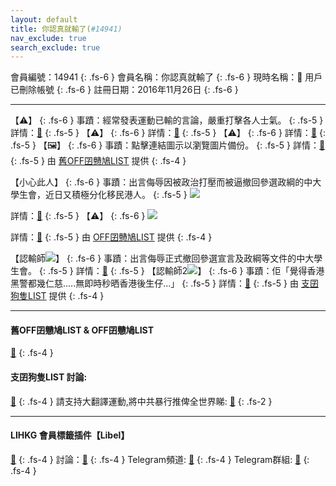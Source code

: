 ```yaml
---
layout: default
title: 你認真就輸了(#14941)
nav_exclude: true
search_exclude: true
---
```


會員編號：14941
{: .fs-6 }
會員名稱：你認真就輸了
{: .fs-6 }
現時名稱：🗿 用戶已刪除帳號
{: .fs-6 }
註冊日期：2016年11月26日
{: .fs-6 }

---

<div class="code-example" markdown="1">

【⚠️】
{: .fs-6 }
事蹟：經常發表運動已輸的言論，嚴重打擊各人士氣。
{: .fs-5 }
詳情：[🔗](https://lih.kg/1661557)
{: .fs-5 }
【⚠️】
{: .fs-6 }
詳情：[🔗](https://lih.kg/fHdJRT)
{: .fs-5 }
【⚠️】
{: .fs-6 }
詳情：[🔗](https://lih.kg/aGjJFJV)
{: .fs-5 }
【🖼️】
{: .fs-6 }
事蹟：點擊連結圖示以瀏覽圖片備份。
{: .fs-5 }
詳情：[🔗](https://filedn.eu/l9Hq1YKLkJ4m0VSXcdcfUaJ/LIHKG_on99/on9_son_2020/14941)
{: .fs-5 }
由 [舊OFF囝戇鳩LIST](#舊off囝戇鳩list--off囝戇鳩list) 提供
{: .fs-4 }

</div>
<div class="code-example" markdown="1">

【小心此人】
{: .fs-6 }
事蹟：出言侮辱因被政治打壓而被逼撤回參選政綱的中大學生會，近日又積極分化移民港人。
{: .fs-5 }
![](https://filedn.eu/l9Hq1YKLkJ4m0VSXcdcfUaJ/LIHKG_on99/on9_jai/14941/14941.1_.png)


詳情：[🔗](https://lih.kg/sxhMwEX)
{: .fs-5 }
【⚠️】
{: .fs-6 }
![](https://filedn.eu/l9Hq1YKLkJ4m0VSXcdcfUaJ/LIHKG_on99/on9_jai/14941/14941.3_.png)


詳情：[🔗](https://lih.kg/aPOJBiV)
{: .fs-5 }
由 [OFF囝戇鳩LIST](#舊off囝戇鳩list--off囝戇鳩list) 提供
{: .fs-4 }

</div>
<div class="code-example" markdown="1">

【認輸師![](https://cdn.lihkg.com/assets/faces/pig/wail.gif)】
{: .fs-6 }
事蹟：出言侮辱正式撤回參選宣言及政綱等文件的中大學生會。
{: .fs-5 }
詳情：[🔗](https://lih.kg/sxhMwEX)
{: .fs-5 }
【認輸師2![](https://cdn.lihkg.com/assets/faces/pig/wail.gif)】
{: .fs-6 }
事蹟：佢「覺得香港黑警都幾仁慈.....無即時秒晒香港後生仔...」
{: .fs-5 }
詳情：[🔗](https://lih.kg/sLmjetX)
{: .fs-5 }
由 [支囝狗隻LIST](#支囝狗隻list-討論) 提供
{: .fs-4 }

</div>

---
#### 舊OFF囝戇鳩LIST & OFF囝戇鳩LIST 
[🔗](https://bit.ly/lihkg_on9_list)
{: .fs-4 }
#### 支囝狗隻LIST 討論: 
[🔗](https://lih.kg/2908480)
{: .fs-4 }
請支持大翻譯運動,將中共暴行推俾全世界睇: [🔗](https://twitter.com/tgtm_official)
{: .fs-2 }

---

#### LIHKG 會員標籤插件【Libel】
[🔗](https://kitce.github.io/libel)
{: .fs-4 }
討論：[🔗](https://lih.kg/2841778)
{: .fs-4 }
Telegram頻道: [🔗](https://t.me/LibelOfficialChannel)
{: .fs-4 }
Telegram群組: [🔗](https://t.me/LibelOfficialGroup)
{: .fs-4 }
